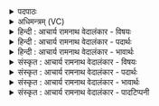 <details><summary>पदपाठः</summary>

त꣡तः꣢꣯। वि꣣रा꣢ट्। वि꣣। रा꣢ट्। अ꣣जायत। वि꣣रा꣢जः। वि꣣। रा꣡जः꣢꣯। अ꣡धि꣢꣯। पू꣡रु꣢꣯षः। सः। जा꣣तः꣢। अ꣡ति꣢꣯। अ꣣रिच्यत। पश्चा꣢त्। भू꣡मि꣢꣯म्। अ꣡थ꣢꣯। उ꣣। पुरः꣢। ६२१।
</details>

<details><summary>अधिमन्त्रम् (VC)</summary>

- पुरुषः
- नारायणः
- अनुष्टुप्
- गान्धारः
- आरण्यं काण्डम्
</details>

<details><summary>हिन्दी : आचार्य रामनाथ वेदालंकार - विषयः</summary>

अगले मन्त्र में परमपुरुष से सृष्टि की उत्पत्ति वर्णित है।
</details>

<details><summary>हिन्दी : आचार्य रामनाथ वेदालंकार - पदार्थः</summary>

पदार्थान्वयभाषाः -  (ततः) उसी निमित्तकारणभूत परम पुरुष परमेश्वर से (विराट्) विशेषरूप से देदीप्यमान पिण्ड (अजायत) उत्पन्न हुआ। (पूरुषः) वह सर्वत्र पूर्ण परमेश्वर ही (विराजः अधि) उस विशेषरूप से देदीप्यमान पिण्ड का अधिष्ठाता था। (जातः सः) उत्पन्न हुआ वह विराट् पिण्ड (अत्यरिच्यत) भूमि आदि खण्डों में बँट गया। वह परमेश्वर (भूमिम्) भूमि आदि लोकों की उत्पत्ति के (पश्चात्) पश्चात् (अथ उ) और (पुरः) पूर्व भी विद्यमान था ॥७॥
</details>

<details><summary>हिन्दी : आचार्य रामनाथ वेदालंकार - भावार्थः</summary>

भावार्थभाषाः -  हमारे सौरमण्डल का जन्म कैसे हुआ, यह इस मन्त्र में वर्णित किया गया है। प्रारम्भ में विशाल नीहारिका-रूप देदीप्यमान एक पिण्ड उत्पन्न हुआ। आकाश में वेग के साथ घूमते हुए उसमें से कुछ टुकड़े अलग हो गये। बचा भाग सूर्य हुआ और टूटकर अलग हुए खण्ड भूमि, मङ्गल, बुध, बृहस्पति आदि हो गये। इसी प्रकार अन्य सौरमण्डलों की भी उत्पत्ति हुई, यह जानना चाहिए। यह सब परमात्मा के अधिष्ठातृत्व में ही सम्पन्न हुआ ॥७॥
</details>

<details><summary>संस्कृत : आचार्य रामनाथ वेदालंकार - विषयः</summary>

अथ परमपुरुषात् सृष्ट्युत्पत्तिमाह।
</details>

<details><summary>संस्कृत : आचार्य रामनाथ वेदालंकार - पदार्थः</summary>

पदार्थान्वयभाषाः -  (ततः) तस्मादेव निमित्तकारणरूपात् परमपुरुषात् परमेश्वरात्। निमित्तकारणेऽपि क्वचित् पञ्चमी दृश्यते, यथा ‘आदित्याज्जायते वृष्टिः’ इति मनुः ३।७६। (विराट्) विशेषेण देदीप्यमानं पिण्डम् (अजायत) उत्पन्नम्। (पूरुषः) सर्वत्र पूर्णः परमेश्वरः एव (विराजः अधि२) तद् विशेषेण राजमानं पिण्डम् अधितिष्ठति स्म। (जातः सः) उत्पन्नं तत् विराडाख्यं पिण्डम् (अत्यरिच्यत३) अतिरिक्तं जातं, भूम्यादिखण्डेषु प्रविभक्तम् इत्यर्थः। स परमेश्वरः (भूमिम्) भूम्यादिलोकोत्पत्तेः (पश्चात्) अनन्तरम् (अथ उ) अथ च (पुरः४) पूर्वम्, विद्यमानः आसीत् ॥७॥५
</details>

<details><summary>संस्कृत : आचार्य रामनाथ वेदालंकार - भावार्थः</summary>

भावार्थभाषाः -  अस्माकं सौरमण्डलस्य जन्म कथं सञ्जातमिति मन्त्रेऽस्मिन् वर्णितम्। आदौ तावद् बृहन्नीहारिकारूपं देदीप्यमानं प्रज्वलत् पिण्डमेकमुत्पन्नम्। आकाशे वेगेन परिभ्राम्यतः तस्मात् कानिचित् खण्डानि पृथग्भूतानि। अवशिष्टो भागः सूर्यो जातः, पृथग्भूतानि खण्डानि च भूमिमंगलबुधबृहस्पत्यादीनि संजातानि। एवमेवान्येषामपि सौरमण्डलानामुत्पत्तिर्जातेति बोध्यम्। परमात्मनोऽधिष्ठातृत्व एव एतत्सर्वं सम्पन्नम् ॥७॥
</details>

<details><summary>संस्कृत : आचार्य रामनाथ वेदालंकार - पादटिप्पनी</summary>

टिप्पणी:   १. ऋ० १०।९०।५, ‘ततो’ इत्यत्र ‘तस्माद्’ इति पाठः। य० ३१।५। अथ० १९।६।९, ‘ततो विराडजायत’ इत्यत्र ‘विराडग्रे समभवत्’ इति पाठः। २. विराजः अधि उपरि अधिष्ठाता पूरुषः परिपूर्णः परमात्मा—इति य० ३१।५ भाष्ये द०। ३. अत्यरिच्यत अतिरिक्तोऽभूत्। विराड् व्यतिरिक्तो देवतिर्यङ्मनुष्यादिरूपोऽभवत्—इति सा०। यजुर्भाष्ये महीधरोऽपि तथैवाह। ४. पूर्यन्ते सप्तभिर्धातुभिरिति पुरः शरीराणि—इति सा०। यजुर्भाष्ये महीधरोऽपि तथैवाह। तत्तु स्वरविरुद्धम्। पुरः पुरस्ताद् वर्तमानः—इति द०। ५. दयानन्दर्षिर्मन्त्रमिमं यजुर्भाष्ये “परमेश्वरादेव सर्वं समष्टिरूपं जगज्जायते, स च तस्मात् पृथग्भूतो व्याप्तोऽपि तत्कल्मषालिप्तोऽस्य सर्वस्याधिष्ठाता” इत्यादिरूपेण व्याख्यातवान्।
</details>